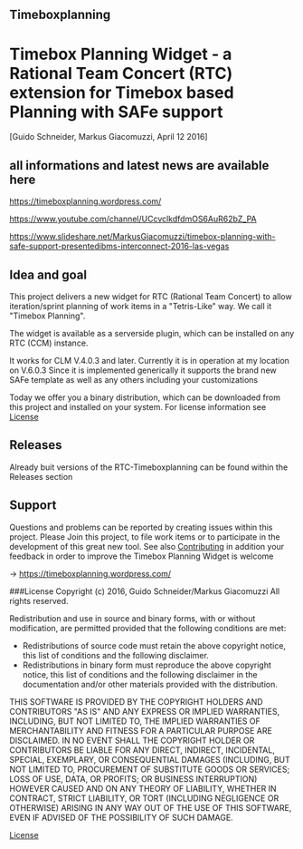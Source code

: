 ## Timeboxplanning

# Timebox Planning Widget - a Rational Team Concert (RTC) extension for Timebox based Planning with SAFe support
[Guido Schneider, Markus Giacomuzzi, April 12 2016]


## all informations and latest news are available here
https://timeboxplanning.wordpress.com/

https://www.youtube.com/channel/UCcvclkdfdmOS6AuR62bZ_PA

https://www.slideshare.net/MarkusGiacomuzzi/timebox-planning-with-safe-support-presentedibms-interconnect-2016-las-vegas

## Idea and goal
This project delivers a new widget for RTC (Rational Team Concert) to allow iteration/sprint planning of work items in a "Tetris-Like" way. 
We call it "Timebox Planning".

The widget is available as a serverside plugin, which can be installed on any RTC (CCM) instance.

It works for CLM V.4.0.3 and later. Currently it is in operation at my location on V.6.0.3
Since it is implemented generically it supports the brand new SAFe template as well as any others including your customizations

Today we offer you a binary distribution, which can be downloaded from this project and installed on your system. For license information see [License](LICENSE.md#license)

## Releases
Already buit versions of the RTC-Timeboxplanning can be found within the Releases section

## Support
Questions and problems can be reported by creating issues within this project. 
Please Join this project, to file work items or to participate in the development of this great new tool.
See also [Contributing](CONTRIBUTING.md#contributing)
in addition your feedback in order to improve the Timebox Planning Widget is welcome

-> https://timeboxplanning.wordpress.com/


###License
Copyright (c) 2016, Guido Schneider/Markus Giacomuzzi All rights reserved.

Redistribution and use in source and binary forms, with or without modification, are permitted provided that the following conditions are met:

- Redistributions of source code must retain the above copyright notice, this list of conditions and the following disclaimer.
- Redistributions in binary form must reproduce the above copyright notice, this list of conditions and the following disclaimer in the documentation and/or other materials provided with the distribution.

THIS SOFTWARE IS PROVIDED BY THE COPYRIGHT HOLDERS AND CONTRIBUTORS "AS IS" AND ANY EXPRESS OR IMPLIED WARRANTIES, INCLUDING, BUT NOT LIMITED TO, THE IMPLIED WARRANTIES OF MERCHANTABILITY AND FITNESS FOR A PARTICULAR PURPOSE ARE DISCLAIMED. IN NO EVENT SHALL THE COPYRIGHT HOLDER OR CONTRIBUTORS BE LIABLE FOR ANY DIRECT, INDIRECT, INCIDENTAL, SPECIAL, EXEMPLARY, OR CONSEQUENTIAL DAMAGES (INCLUDING, BUT NOT LIMITED TO, PROCUREMENT OF SUBSTITUTE GOODS OR SERVICES; LOSS OF USE, DATA, OR PROFITS; OR BUSINESS INTERRUPTION) HOWEVER CAUSED AND ON ANY THEORY OF LIABILITY, WHETHER IN CONTRACT, STRICT LIABILITY, OR TORT (INCLUDING NEGLIGENCE OR OTHERWISE) ARISING IN ANY WAY OUT OF THE USE OF THIS SOFTWARE, EVEN IF ADVISED OF THE POSSIBILITY OF SUCH DAMAGE.

[License](LICENSE.md#license)
